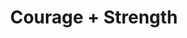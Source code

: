 ---
pid: CH716
title: Courage + Strength
location_transcription: old city
zipcode: NJ08053
outside_phl: Marlton NJ
neighborhood: 
age: '53'
age_range: 50-59
instagram: 
image_file_name: CH_716.jpg
proposal_transcription: |-
  '-Display an arm (not muscular but aged + worn).
  //Strength// is earned through experience - life lived -and how you served your fellow man/woman/neighbor.
topic: Uplifting
topic_summary: '0'
type: Other No Form
keywords_other: 
credit: Sandi Stridh
image_labels: 
twitter: 
facebook: 
permalink: "/monuments/ch716/"
layout: item-page
---